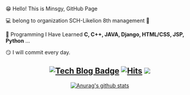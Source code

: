 
😁 Hello! This is Minsgy, GitHub Page  


💻 belong to organization  SCH-Likelion 8th management 🦁  


🤩 Programming I Have Learned **C, C++, JAVA, Django, HTML/CSS, JSP, Python** ...  


😏 I will commit every day.  



  
  
<div align=center>

  
[![Tech Blog Badge](http://img.shields.io/badge/-Tech%20blog-black?style=flat-square&logo=github&link=https://minsgy.github.io/)](https://minsgy.github.io/)
[![Hits](https://hits.seeyoufarm.com/api/count/incr/badge.svg?url=https%3A%2F%2Fgithub.com%2Fbn-tw2020)](https://hits.seeyoufarm.com)
<img src="https://img.shields.io/github/followers/minsgy?style=social">
---


[![Anurag's github stats](https://github-readme-stats.vercel.app/api?username=minsgy&show_icons=true&theme=radical)](https://github.com/anuraghazra/github-readme-stats)
</div>
